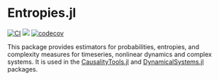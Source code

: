 # Entropies.jl

[![CI](https://github.com/juliadynamics/Entropies.jl/workflows/CI/badge.svg)](https://github.com/JuliaDynamics/Entropies.jl/actions)
[![](https://img.shields.io/badge/docs-latest-blue.svg)](https://juliadynamics.github.io/DynamicalSystems.jl/dev/entropies/api/)
[![codecov](https://codecov.io/gh/JuliaDynamics/Entropies.jl/branch/master/graph/badge.svg?token=6XlPGg5nRG)](https://codecov.io/gh/JuliaDynamics/Entropies.jl)

This package provides estimators for probabilities, entropies, and complexity measures for timeseries, nonlinear dynamics and complex systems. It is used in the [CausalityTools.jl](https://github.com/JuliaDynamics/CausalityTools.jl) and [DynamicalSystems.jl](https://github.com/JuliaDynamics/DynamicalSystems.jl) packages.
